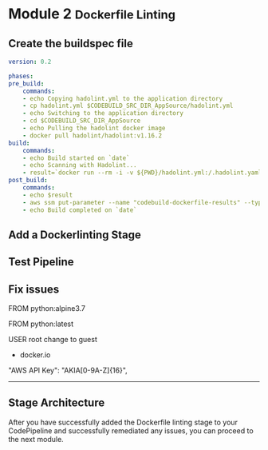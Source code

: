 # Module 2 <small>Dockerfile Linting</small>

## Create the buildspec file

```yaml
version: 0.2

phases:
pre_build:
    commands:
    - echo Copying hadolint.yml to the application directory
    - cp hadolint.yml $CODEBUILD_SRC_DIR_AppSource/hadolint.yml
    - echo Switching to the application directory
    - cd $CODEBUILD_SRC_DIR_AppSource
    - echo Pulling the hadolint docker image
    - docker pull hadolint/hadolint:v1.16.2
build:
    commands:
    - echo Build started on `date`
    - echo Scanning with Hadolint...          
    - result=`docker run --rm -i -v ${PWD}/hadolint.yml:/.hadolint.yaml hadolint/hadolint:v1.16.2 hadolint -f json - < Dockerfile`
post_build:
    commands:
    - echo $result
    - aws ssm put-parameter --name "codebuild-dockerfile-results" --type "String" --value "$result" --overwrite
    - echo Build completed on `date`
```

## Add a Dockerlinting Stage

## Test Pipeline

## Fix issues

FROM python:alpine3.7

FROM python:latest

USER root change to guest


  - docker.io


  "AWS API Key": "AKIA[0-9A-Z]{16}",


---

## Stage Architecture

After you have successfully added the Dockerfile linting stage to your CodePipeline and successfully remediated any issues, you can proceed to the next module.